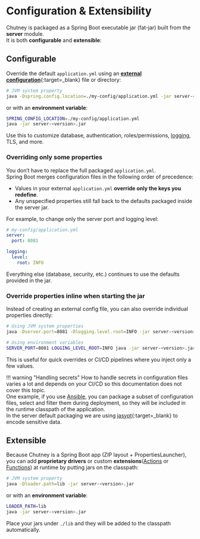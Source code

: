 <!--
  ~ SPDX-FileCopyrightText: 2017-2024 Enedis
  ~
  ~ SPDX-License-Identifier: Apache-2.0
  ~
-->

# Configuration & Extensibility

Chutney is packaged as a Spring Boot executable jar (fat-jar) built from the **server** module.  
It is both **configurable** and **extensible**:

## Configurable

Override the default `application.yml` using an [**external configuration**](https://docs.spring.io/spring-boot/reference/features/external-config.html#features.external-config.files){:target=_blank} file or directory:

```bash
# JVM system property
java -Dspring.config.location=./my-config/application.yml -jar server-<version>.jar
```

or with an **environment variable**:

```bash
SPRING_CONFIG_LOCATION=./my-config/application.yml
java -jar server-<version>.jar
```

Use this to customize database, authentication, roles/permissions, [logging](./details.md/#logs), TLS, and more.

### Overriding only some properties

You don’t have to replace the full packaged `application.yml`.  
Spring Boot merges configuration files in the following order of precedence:

- Values in your external `application.yml` **override only the keys you redefine**.
- Any unspecified properties still fall back to the defaults packaged inside the server jar.

For example, to change only the server port and logging level:

```yaml
# my-config/application.yml
server:
  port: 8081

logging:
  level:
    root: INFO
```

Everything else (database, security, etc.) continues to use the defaults provided in the jar.

### Override properties inline when starting the jar

Instead of creating an external config file, you can also override individual properties directly:

```bash
# Using JVM system properties
java -Dserver.port=8081 -Dlogging.level.root=INFO -jar server-<version>.jar
```

```bash
# Using environment variables
SERVER_PORT=8081 LOGGING_LEVEL_ROOT=INFO java -jar server-<version>.jar
```

This is useful for quick overrides or CI/CD pipelines where you inject only a few values.

!!! warning "Handling secrets"
How to handle secrets in configuration files varies a lot and depends on your CI/CD so this documentation does not cover this topic.  
One example, if you use [Ansible](https://docs.ansible.com/ansible/latest/index.html), you can package a subset of configuration files, select and filter them during deployment, so they will be included in the runtime classpath of the application.   
In the server default packaging we are using [jasypt](https://github.com/Enedis-OSS/chutney/tree/main/chutney/server/src/main/resources/security/jasypt/README.md){:target=_blank} to encode sensitive data.


## Extensible

Because Chutney is a Spring Boot app (ZIP layout + PropertiesLauncher), you can add **proprietary drivers** or custom **extensions**([Actions](/documentation/extension/action.md) or [Functions](/documentation/extension/function.md)) at runtime by putting jars on the classpath:

```bash
# JVM system property
java -Dloader.path=lib -jar server-<version>.jar
```

or with an **environment variable**:

```bash
LOADER_PATH=lib
java -jar server-<version>.jar
```

Place your jars under `./lib` and they will be added to the classpath automatically.

